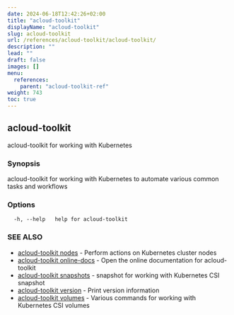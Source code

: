 ```yaml
---
date: 2024-06-18T12:42:26+02:00
title: "acloud-toolkit"
displayName: "acloud-toolkit"
slug: acloud-toolkit
url: /references/acloud-toolkit/acloud-toolkit/
description: ""
lead: ""
draft: false
images: []
menu:
  references:
    parent: "acloud-toolkit-ref"
weight: 743
toc: true
---
```

## acloud-toolkit

acloud-toolkit for working with Kubernetes

### Synopsis

acloud-toolkit for working with Kubernetes to automate various common tasks and workflows

### Options

```
  -h, --help   help for acloud-toolkit
```

### SEE ALSO

* [acloud-toolkit nodes](/references/acloud-toolkit/acloud-toolkit_nodes/)	 - Perform actions on Kubernetes cluster nodes
* [acloud-toolkit online-docs](/references/acloud-toolkit/acloud-toolkit_online-docs/)	 - Open the online documentation for acloud-toolkit
* [acloud-toolkit snapshots](/references/acloud-toolkit/acloud-toolkit_snapshots/)	 - snapshot for working with Kubernetes CSI snapshot
* [acloud-toolkit version](/references/acloud-toolkit/acloud-toolkit_version/)	 - Print version information
* [acloud-toolkit volumes](/references/acloud-toolkit/acloud-toolkit_volumes/)	 - Various commands for working with Kubernetes CSI volumes

